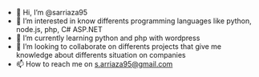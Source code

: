 - 👋 Hi, I’m @sarriaza95
- 👀 I’m interested in know differents programming languages like python, node.js, php, C# ASP.NET
- 🌱 I’m currently learning python and php with wordpress
- 💞️ I’m looking to collaborate on differents projects that give me knowledge about differents situation on companies
- 📫 How to reach me on s.arriaza95@gmail.com

<!---
sarriaza95/sarriaza95 is a ✨ special ✨ repository because its `README.md` (this file) appears on your GitHub profile.
You can click the Preview link to take a look at your changes.
--->

